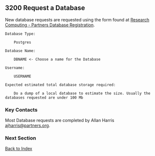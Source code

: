 ## 3200 Request a Database

New database requests are requested using the form found at [Research Computing - Partners Database Registration](http://rc.partners.org/eris_db).

```
Database Type:

    Postgres

Database Name:

    DBNAME <- Choose a name for the Database

Username:

    USERNAME

Expected estimated total database storage required:

    Do a dump of a local database to estimate the size. Usually the databases requested are under 100 Mb
```

### Key Contacts

Most Database requests are completed by Allan Harris <ajharris@partners.org>.


### Next Section

[Back to Index](https://github.com/sleepepi/howto/blob/master/README.md)
